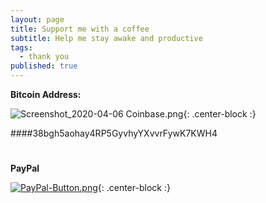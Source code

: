```yaml
---
layout: page
title: Support me with a coffee
subtitle: Help me stay awake and productive
tags:
  - thank you
published: true
---
```

**Bitcoin Address:**

![Screenshot_2020-04-06 Coinbase.png]({{site.baseurl}}/img/Screenshot_2020-04-06%20Coinbase.png){: .center-block :}

####38bgh5aohay4RP5GyvhyYXvvrFywK7KWH4

#

**PayPal**

[![PayPal-Button.png]({{site.baseurl}}/img/PayPal-Button.png)](https://paypal.me/TheGabSa){: .center-block :}
